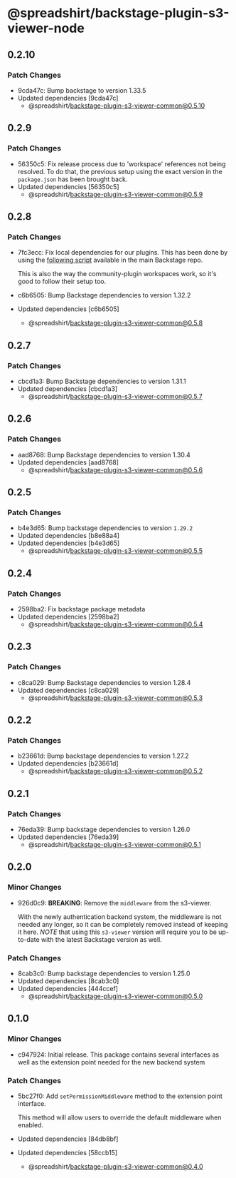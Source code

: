 # @spreadshirt/backstage-plugin-s3-viewer-node

## 0.2.10

### Patch Changes

- 9cda47c: Bump backstage to version 1.33.5
- Updated dependencies [9cda47c]
  - @spreadshirt/backstage-plugin-s3-viewer-common@0.5.10

## 0.2.9

### Patch Changes

- 56350c5: Fix release process due to 'workspace' references not being resolved.
  To do that, the previous setup using the exact version in the `package.json`
  has been brought back.
- Updated dependencies [56350c5]
  - @spreadshirt/backstage-plugin-s3-viewer-common@0.5.9

## 0.2.8

### Patch Changes

- 7fc3ecc: Fix local dependencies for our plugins. This has been done by using the
  [following script](https://github.com/backstage/backstage/blob/master/scripts/verify-local-dependencies.js) available
  in the main Backstage repo.

  This is also the way the community-plugin workspaces work, so it's good to follow their setup too.

- c6b6505: Bump Backstage dependencies to version 1.32.2
- Updated dependencies [c6b6505]
  - @spreadshirt/backstage-plugin-s3-viewer-common@0.5.8

## 0.2.7

### Patch Changes

- cbcd1a3: Bump Backstage dependencies to version 1.31.1
- Updated dependencies [cbcd1a3]
  - @spreadshirt/backstage-plugin-s3-viewer-common@0.5.7

## 0.2.6

### Patch Changes

- aad8768: Bump Backstage dependencies to version 1.30.4
- Updated dependencies [aad8768]
  - @spreadshirt/backstage-plugin-s3-viewer-common@0.5.6

## 0.2.5

### Patch Changes

- b4e3d65: Bump backstage dependencies to version `1.29.2`
- Updated dependencies [b8e88a4]
- Updated dependencies [b4e3d65]
  - @spreadshirt/backstage-plugin-s3-viewer-common@0.5.5

## 0.2.4

### Patch Changes

- 2598ba2: Fix backstage package metadata
- Updated dependencies [2598ba2]
  - @spreadshirt/backstage-plugin-s3-viewer-common@0.5.4

## 0.2.3

### Patch Changes

- c8ca029: Bump Backstage dependencies to version 1.28.4
- Updated dependencies [c8ca029]
  - @spreadshirt/backstage-plugin-s3-viewer-common@0.5.3

## 0.2.2

### Patch Changes

- b23661d: Bump backstage dependencies to version 1.27.2
- Updated dependencies [b23661d]
  - @spreadshirt/backstage-plugin-s3-viewer-common@0.5.2

## 0.2.1

### Patch Changes

- 76eda39: Bump backstage dependencies to version 1.26.0
- Updated dependencies [76eda39]
  - @spreadshirt/backstage-plugin-s3-viewer-common@0.5.1

## 0.2.0

### Minor Changes

- 926d0c9: **BREAKING**: Remove the `middleware` from the s3-viewer.

  With the newly authentication backend system, the middleware is not needed any longer,
  so it can be completely removed instead of keeping it here. _NOTE_ that using this
  `s3-viewer` version will require you to be up-to-date with the latest Backstage version as well.

### Patch Changes

- 8cab3c0: Bump backstage dependencies to version 1.25.0
- Updated dependencies [8cab3c0]
- Updated dependencies [444ccef]
  - @spreadshirt/backstage-plugin-s3-viewer-common@0.5.0

## 0.1.0

### Minor Changes

- c947924: Initial release. This package contains several interfaces as well as the extension point needed for the new backend system

### Patch Changes

- 5bc27f0: Add `setPermissionMiddleware` method to the extension point interface.

  This method will allow users to override the default middleware when enabled.

- Updated dependencies [84db8bf]
- Updated dependencies [58ccb15]
  - @spreadshirt/backstage-plugin-s3-viewer-common@0.4.0
